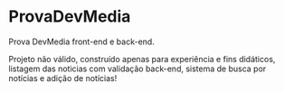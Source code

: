 # ProvaDevMedia
Prova DevMedia front-end e back-end.

Projeto não válido, construído apenas para experiência e fins didáticos,
listagem das noticias com validação back-end, 
sistema de busca por notícias e adição de notícias!
